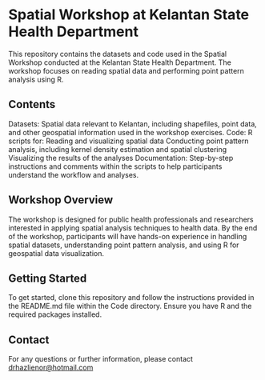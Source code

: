 # Spatial Workshop at Kelantan State Health Department

This repository contains the datasets and code used in the Spatial Workshop conducted at the Kelantan State Health Department. The workshop focuses on reading spatial data and performing point pattern analysis using R.

## Contents
Datasets: Spatial data relevant to Kelantan, including shapefiles, point data, and other geospatial information used in the workshop exercises.
Code: R scripts for:
Reading and visualizing spatial data
Conducting point pattern analysis, including kernel density estimation and spatial clustering
Visualizing the results of the analyses
Documentation: Step-by-step instructions and comments within the scripts to help participants understand the workflow and analyses.

## Workshop Overview
The workshop is designed for public health professionals and researchers interested in applying spatial analysis techniques to health data. By the end of the workshop, participants will have hands-on experience in handling spatial datasets, understanding point pattern analysis, and using R for geospatial data visualization.

## Getting Started
To get started, clone this repository and follow the instructions provided in the README.md file within the Code directory. Ensure you have R and the required packages installed.

## Contact
For any questions or further information, please contact drhazlienor@hotmail.com
